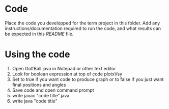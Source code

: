 # Code

Place the code you developped for the term project in this folder. Add any instructions/documentation required to run the code, and what results can be expected in this *README* file.
# Using the code
1) Open GolfBall.java in Notepad or other text editor
2) Look for boolean expression at top of code plotxVsy
3) Set to true if you want code to produce graph or to false if you just want final positions and angles
4) Save code and open command prompt
5) write javac "code title".java
6) write java "code title"
